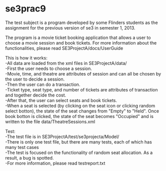 se3prac9
========
The test subject is a program developed by some Flinders students as the assignment for the previous version of se3 in 
semester 1, 2013.

The program is a movie ticket booking application that allows a user to choose a movie session and book tickets. For more 
information about the functionalities, please read SE3ProjectA/docs/UserGuide

This is how it works:<br>
  -All data are loaded from the xml files in SE3ProjectA/data/<br>
  -First the user needs to choose a session.<br>
  -Movie, time, and theatre are attributes of session and can all be chosen by the user to decide a session.<br>
  -Then the user can do a transaction.<br>
  -Ticket type, seat type, and number of tickets are attributes of transaction and together decide the cost.<br>
  -After that, the user can select seats and book tickets.<br>
  -When a seat is selected (by clicking on the seat icon or clicking random select botton), the state of the seat changes
   from "Empty" to "Held". Once book botton is clicked, the state of the seat becomes "Occupied" and is written to the file 
   data/TheatreSessions.xml

Test:<br>
  -The test file is in SE3ProjectA/test/se3projecta/Model/<br>
  -There is only one test file, but there are many tests, each of which has many test cases<br>
  -The test is focused on the functionality of random seat allocation. As a result, a bug is spotted.<br>
  -For more information, please read testreport.txt<br>

